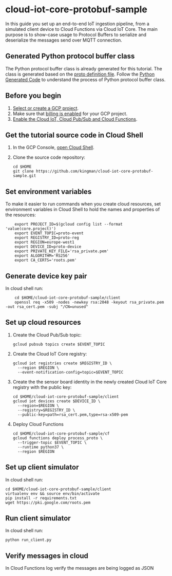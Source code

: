 # cloud-iot-core-protobuf-sample

In this guide you set up an end-to-end IoT ingestion pipeline, from a simulated client device to Cloud Functions via Cloud IoT Core.
The main purpose is to show-case usage to Protocol Buffers to serialize and deserialize the messages send over MQTT connection.

## Generated Python protocol buffer class
The Python protocol buffer class is already generated for this tutorial. The class is generated based on the [proto definition file](proto/measurement.proto).
Follow the [Python Generated Code](https://developers.google.com/protocol-buffers/docs/reference/python-generated) to understand the process of Python protocol buffer class.

## Before you begin

1.  [Select or create a GCP project](https://console.cloud.google.com/projectselector2/home/dashboard).
1.  Make sure that [billing is enabled](https://cloud.google.com/billing/docs/how-to/modify-project) for your GCP project.
1.  [Enable the Cloud IoT, Cloud Pub/Sub and Cloud Functions](https://console.cloud.google.com/flows/enableapi?apiid=cloudiot.googleapis.com,pubsub.googleapis.com,cloudfunctions.googleapis.com).

## Get the tutorial source code in Cloud Shell

1.  In the GCP Console, [open Cloud Shell](http://console.cloud.google.com/?cloudshell=true).
1.  Clone the source code repository:

        cd $HOME
        git clone https://github.com/kingman/cloud-iot-core-protobuf-sample.git


## Set environment variables

To make it easier to run commands when you create cloud resources, set environment variables in Cloud Shell to hold the names and properties of the resources:

        export PROJECT_ID=$(gcloud config list --format 'value(core.project)')
        export EVENT_TOPIC=proto-event
        export REGISTRY_ID=proto-reg
        export REGION=europe-west1
        export DEVICE_ID=proto-device
        export PRIVATE_KEY_FILE='rsa_private.pem'
        export ALGORITHM='RS256'
        export CA_CERTS='roots.pem'


## Generate device key pair

In cloud shell run:

        cd $HOME/cloud-iot-core-protobuf-sample/client
        openssl req -x509 -nodes -newkey rsa:2048 -keyout rsa_private.pem -out rsa_cert.pem -subj "/CN=unused"

## Set up cloud resources

1.  Create the Cloud Pub/Sub topic:

        gcloud pubsub topics create $EVENT_TOPIC

1.  Create the Cloud IoT Core registry:

        gcloud iot registries create $REGISTRY_ID \
          --region $REGION \
          --event-notification-config=topic=$EVENT_TOPIC

1.  Create the the sensor board identity in the newly created Cloud IoT Core registry with the public key:

        cd $HOME/cloud-iot-core-protobuf-sample/client
        gcloud iot devices create $DEVICE_ID \
          --region=$REGION \
          --registry=$REGISTRY_ID \
          --public-key=path=rsa_cert.pem,type=rsa-x509-pem

1.  Deploy Cloud Functions

        cd $HOME/cloud-iot-core-protobuf-sample/cf
        gcloud functions deploy process_proto \
          --trigger-topic $EVENT_TOPIC \
          --runtime python37 \
          --region $REGION

## Set up client simulator
In cloud shell run:

    cd $HOME/cloud-iot-core-protobuf-sample/client
    virtualenv env && source env/bin/activate
    pip install -r requirements.txt
    wget https://pki.google.com/roots.pem

## Run client simulator
In cloud shell run:

    python run_client.py

## Verify messages in cloud
In Cloud Functions log verify the messages are being logged as JSON
